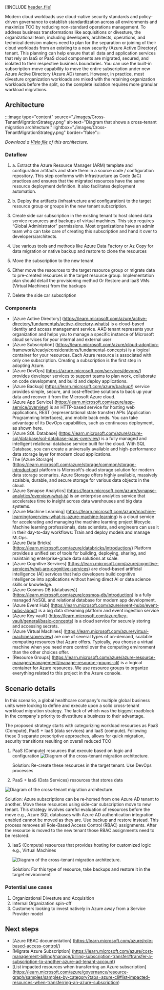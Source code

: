 [!INCLUDE [header_file](../../../includes/sol-idea-header.md)]

Modern cloud workloads use cloud-native security standards and policy-driven governance to establish standardization across all environments and maximize TCO by reducing non-standard operations management. To address business transformations like acquisitions or divesture, the organizational team, including developers, architects, operations, and technical decision makers need to plan for the separation or joining of their cloud workloads from an existing to a new security (Azure Active Directory) tenant. This planning can help ensure that all data and application services that rely on IaaS or PaaS cloud components are migrated, secured, and isolated to their respective business boundaries. You can use the built-in subscription-move capability to move the entire subscription under new Azure Active Directory (Azure AD) tenant. However, in practice, most divesture organization workloads are mixed with the retaining organization workloads before the split, so the complete isolation requires more granular workload migrations.

## Architecture

:::image type="content" source="./images/Cross-TenantMigrationStrategy.png" alt-text="Diagram that shows a cross-tenant migration architecture." lightbox="./images/Cross-TenantMigrationStrategy.png" border="false":::

*Download a [Visio file](https://arch-center.azureedge.net/Cross-TenantMigrationStrategy.vsdx) of this architecture.* 

### Dataflow

1. a. Extract the Azure Resource Manager (ARM) template and configuration artifacts and store them in a source code / configuration repository. This step conforms with Infrastructure as Code (IaC) practices and ensures that the migrated resources have the same resource deployment definition. It also facilitates deployment automation.

1. b. Deploy the artifacts (infrastructure and configuration) to the target resource group or groups in the new tenant subscription.

2. Create side car subscription in the existing tenant to host cloned data service resources and backups of virtual machines. This step requires “Global Administrator” permissions. Most organizations have an admin team who can take care of creating this subscription and hand it over to developers/architects.

3. Use various tools and methods like Azure Data Factory or Az Copy for data migration or native backup and restore to clone the resources

4. Move the subscription to the new tenant

5. Either move the resources to the target resource group or migrate data to pre-created resources in the target resource group. Implementation plan should detail the provisioning method Or Restore and IaaS VMs (Virtual Machines) from the backups

6. Delete the side car subscription

### Components

* [Azure Active Directory] (https://learn.microsoft.com/azure/active-directory/fundamentals/active-directory-whatis) is a cloud-based identity and access management service. AAD tenant represents your organization and helps you to manage a specific instance of Microsoft cloud services for your internal and external user
* [Azure Subscription] (https://learn.microsoft.com/azure/cloud-adoption-framework/ready/considerations/fundamental-concepts) is a logical container for your resources. Each Azure resource is associated with only one subscription. Creating a subscription is the first step in adopting Azure.
* [Azure DevOps] (https://azure.microsoft.com/services/devops/) provides developer services to support teams to plan work, collaborate on code development, and build and deploy applications.
* [Azure Backup] (https://learn.microsoft.com/azure/backup/) service provides simple, secure, and cost-effective solutions to back up your data and recover it from the Microsoft Azure cloud.
* [Azure App Service] (https://learn.microsoft.com/azure/app-service/overview) is an HTTP-based service for hosting web applications, REST (representational state transfer) APIs (Application Programming Interfaces), and mobile back ends. You can take advantage of its DevOps capabilities, such as continuous deployment, as shown here.
* [Azure SQL Database] (https://learn.microsoft.com/azure/azure-sql/database/sql-database-paas-overview) is a fully managed and intelligent relational database service built for the cloud. With SQL Database, you can create a universally available and high-performance data storage layer for modern cloud applications.
* The [Azure Storage] (https://learn.microsoft.com/azure/storage/common/storage-introduction) platform is Microsoft's cloud storage solution for modern data storage scenarios. Azure Storage offers highly available, massively scalable, durable, and secure storage for various data objects in the cloud.
* [Azure Synapse Analytics] (https://learn.microsoft.com/azure/synapse-analytics/overview-what-is) is an enterprise analytics service that accelerates time to insight across data warehouses and big data systems.
* [Azure Machine Learning] (https://learn.microsoft.com/azure/machine-learning/overview-what-is-azure-machine-learning) is a cloud service for accelerating and managing the machine learning project lifecycle. Machine learning professionals, data scientists, and engineers can use it in their day-to-day workflows: Train and deploy models and manage MLOps.
* [Azure Data Bricks] (https://learn.microsoft.com/azure/databricks/introduction/) Platform provides a unified set of tools for building, deploying, sharing, and maintaining enterprise-grade data solutions at scale.
* [Azure Cognitive Services] (https://learn.microsoft.com/azure/cognitive-services/what-are-cognitive-services) are cloud-based artificial intelligence (AI) services that help developers build cognitive intelligence into applications without having direct AI or data science skills or knowledge.
* [Azure Cosmos DB (databases)] (https://learn.microsoft.com/azure/cosmos-db/introduction) is a fully managed NoSQL and relational database for modern app development. 
* [Azure Event Hub] (https://learn.microsoft.com/azure/event-hubs/event-hubs-about) is a big data streaming platform and event ingestion service
* [Azure Key vault] (https://learn.microsoft.com/azure/key-vault/general/basic-concepts) is a cloud service for securely storing and accessing secrets. 
* [Azure Virtual Machines] (https://learn.microsoft.com/azure/virtual-machines/overview) are one of several types of on-demand, scalable computing resources that Azure offers. Typically, you choose a virtual machine when you need more control over the computing environment than the other choices offer.
* [Resource Groups] (https://learn.microsoft.com/azure/azure-resource-manager/management/manage-resource-groups-cli) is a logical container for Azure resources.  We use resource groups to organize everything related to this project in the Azure console.

## Scenario details

In this scenario, a global healthcare company's multiple global business units were looking to define and execute upon a solid cross-tenant workload migration strategy. The lack of which was the biggest roadblock in the company's priority to divestiture a business to their advantage. 

The proposed strategy starts with categorizing workload resources as PaaS (Compute), PaaS + IaaS (data services) and IaaS (compute).  Following these 3 separate prescriptive approaches, allows for quick migration, security transitions resulting on overall reduced TCO

1. PaaS (Compute) resources that execute based on logic and configuration
   ![Diagram of the cross-tenant migration architecture.](./images/Cross-TenantMigrationStrategy-PaaS-Compute.png)

   Solution: Re-create these resources in the target tenant. Use DevOps processes

2. PaaS + IaaS (Data Services) resources that stores data

![Diagram of the cross-tenant migration architecture.](./images/Cross-TenantMigrationStrategy-PaaS-IaaS-DS.png)

Solution: Azure subscriptions can be re-homed from one Azure AD tenant to another. Move these resources using side-car subscription move to new tenant.  This strategy involves careful evaluation of resources before the move e.g., Azure SQL databases with Azure AD authentication integration enabled cannot be moved as they are. Use backup and restore instead. This process removes all Role-Based Access Control (RBAC) assignments. After the resource is moved to the new tenant those RBAC assignments need to be restored.

3. IaaS (Compute) resources that provides hosting for customized logic e.g., Virtual Machines

   ![Diagram of the cross-tenant migration architecture.](./images/Cross-TenantMigrationStrategy-IaaS-Compute.png)

   Solution: For this type of resource, take backups and restore it in the target environment

### Potential use cases

1. Organizational Divesture and Acquisition
2. Internal Organization spin-off
3. Customers looking to invest natively in Azure away from a Service Provider model

## Next steps

* [Azure RBAC documentation] (https://learn.microsoft.com/azure/role-based-access-control/)
* [Migrate Azure Subscription] (https://learn.microsoft.com/azure/cost-management-billing/manage/billing-subscription-transfer#transfer-a-subscription-to-another-azure-ad-tenant-account)
* [List impacted resources when transferring an Azure subscription] (https://learn.microsoft.com/azure/governance/resource-graph/samples/samples-by-category?tabs=azure-cli#list-impacted-resources-when-transferring-an-azure-subscription)

